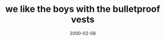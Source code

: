 ---
layout: base.njk
title : 'we like the boys with the bulletproof vests' 
view_title : 'we like the boys with the bulletproof vests' 
year : '2000' 
date : '2000-02-08' 
img_file : '/drawing/welikethe.png' 
html_file : 'welikethe' 
next_html : 'iamnotcom.html' 
year_order : '138' 
permalink : "title/{{html_file}}.html"
---
